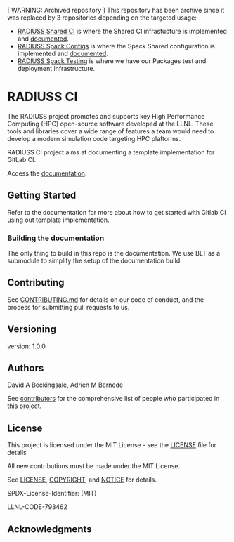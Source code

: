 [ WARNING: Archived repository ]
This repository has been archive since it was replaced by 3 repositories depending
on the targeted usage:
- [RADIUSS Shared CI](https://github.com/LLNL/radiuss-shared-ci) is where the Shared CI infrastucture is implemented and [documented](https://radiuss-shared-ci.readthedocs.io/en/latest/#).
- [RADIUSS Spack Configs](https://github.com/LLNL/radiuss-spack-configs) is where the Spack Shared configuration is implemented and [documented](https://radiuss-spack-configs.readthedocs.io/en/latest/index.html).
- [RADIUSS Spack Testing](https://github.com/LLNL/radiuss-spack-testing) is where we have our Packages test and deployment infrastructure.

# RADIUSS CI

The RADIUSS project promotes and supports key High Performance Computing (HPC)
open-source software developed at the LLNL. These tools and libraries cover a
wide range of features a team would need to develop a modern simulation code
targeting HPC plaftorms.

RADIUSS CI project aims at documenting a template implementation for GitLab CI.

Access the [documentation](https://radiuss-ci.readthedocs.io/).

## Getting Started

Refer to the documentation for more about how to get started with Gitlab CI
using out template implementation.

### Building the documentation

The only thing to build in this repo is the documentation. We use BLT as a
submodule to simplify the setup of the documentation build.

## Contributing

See [CONTRIBUTING.md](https://github.com/LLNL/radiuss-ci/CONTRIBUTING.md) for
details on our code of conduct, and the process for submitting pull requests to
us.

## Versioning

version: 1.0.0

## Authors

David A Beckingsale, Adrien M Bernede

See [contributors](https://github.com/LLNL/radiuss-ci/contributors) for the
comprehensive list of people who participated in this project.

## License

This project is licensed under the MIT License - see the [LICENSE](LICENSE)
file for details

All new contributions must be made under the MIT License.

See [LICENSE](https://github.com/LLNL/radiuss-ci/blob/master/LICENSE),
[COPYRIGHT](https://github.com/LLNL/radiuss-ci/blob/master/COPYRIGHT), and
[NOTICE](https://github.com/LLNL/radiuss-ci/blob/master/NOTICE) for details.

SPDX-License-Identifier: (MIT)

LLNL-CODE-793462

## Acknowledgments


